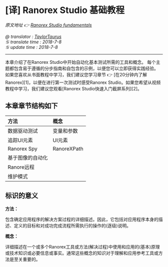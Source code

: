 # [译] Ranorex Studio 基础教程

*原文地址 👉 [Ranorex Studio fundamentals][0]*

*@ translator : [TaylorTaurus](https://github.com/taylortaurus)*    
*♋ translate time : 2018-7-8*    
*♋ update time : 2018-7-8*  

---

本章介绍了在Ranorex Studio中开始自动化基本测试所需的工具和概念。 每个主题都包含易于遵循的分步指南和自包含的示例，以便您可以立即获得实践经验。 如果您喜欢从书面教程中学习，我们建议您学习章节 👉 [在20分钟内了解 Ranorex][1]，以便在进行第一次测试时感受Ranorex Studio。如果您希望从视频教程中学习，我们建议您观看[Ranorex Studio快速入门截屏系列][2]。

## 本章章节结构如下

|**方法**|**概念**|
|:--|:--|
|数据驱动测试|变量和参数|
|追踪UI元素|UI元素|
|Ranorex Spy|RanoreXPath|
|基于图像的自动化||
|Ranore远程||
|维护模式||

## 标识的意义

**方法：** 

包含确定应用程序的解决方案过程的详细描述。因此，它包括对应用程序本身的描述、定义的目标和对成功完成流程所需执行的操作的(逐级)说明。

**概念：**

详细描述在一个或多个Ranorex工具或方法(解决过程)中使用和应用的(基本)原理或技术知识或必要信息或事实。通常这些概念的知识对于理解和应用参考工具或方法是至关重要的。

[0]: https://www.ranorex.com/help/latest/ranorex-studio-fundamentals/

